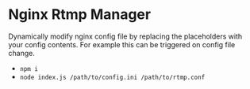 # Nginx Rtmp Manager

Dynamically modify nginx config file by replacing the placeholders with your config contents. For example this can be triggered on config file change.

- `npm i`
- `node index.js /path/to/config.ini /path/to/rtmp.conf`